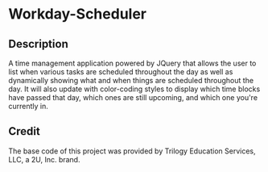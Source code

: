 # Workday-Scheduler
## Description
A time management application powered by JQuery that allows the user to list when various tasks are scheduled throughout the day as well as dynamically showing what and when things are scheduled throughout the day. It will also update with color-coding styles to display which time blocks have passed that day, which ones are still upcoming, and which one you're currently in.

## Credit
The base code of this project was provided by Trilogy Education Services, LLC, a 2U, Inc. brand.